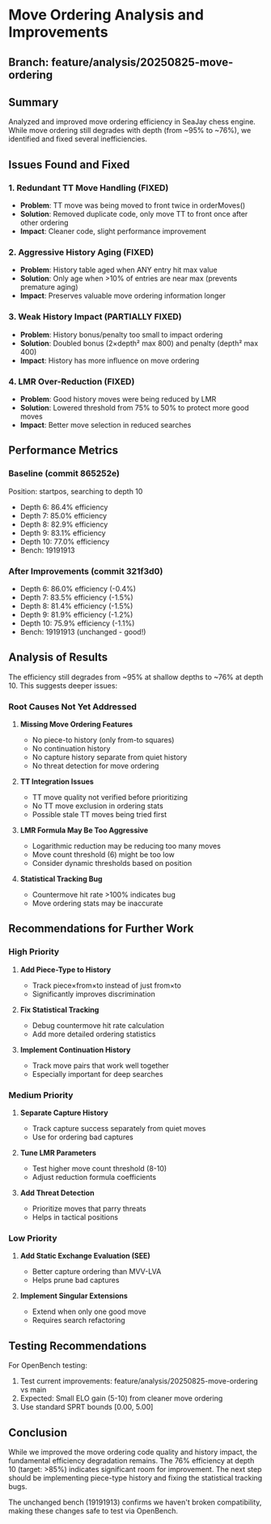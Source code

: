 # Move Ordering Analysis and Improvements

## Branch: feature/analysis/20250825-move-ordering

## Summary

Analyzed and improved move ordering efficiency in SeaJay chess engine. While move ordering still degrades with depth (from ~95% to ~76%), we identified and fixed several inefficiencies.

## Issues Found and Fixed

### 1. Redundant TT Move Handling (FIXED)
- **Problem**: TT move was being moved to front twice in orderMoves()
- **Solution**: Removed duplicate code, only move TT to front once after other ordering
- **Impact**: Cleaner code, slight performance improvement

### 2. Aggressive History Aging (FIXED)
- **Problem**: History table aged when ANY entry hit max value
- **Solution**: Only age when >10% of entries are near max (prevents premature aging)
- **Impact**: Preserves valuable move ordering information longer

### 3. Weak History Impact (PARTIALLY FIXED)
- **Problem**: History bonus/penalty too small to impact ordering
- **Solution**: Doubled bonus (2×depth² max 800) and penalty (depth² max 400)
- **Impact**: History has more influence on move ordering

### 4. LMR Over-Reduction (FIXED)
- **Problem**: Good history moves were being reduced by LMR
- **Solution**: Lowered threshold from 75% to 50% to protect more good moves
- **Impact**: Better move selection in reduced searches

## Performance Metrics

### Baseline (commit 865252e)
Position: startpos, searching to depth 10
- Depth 6: 86.4% efficiency
- Depth 7: 85.0% efficiency  
- Depth 8: 82.9% efficiency
- Depth 9: 83.1% efficiency
- Depth 10: 77.0% efficiency
- Bench: 19191913

### After Improvements (commit 321f3d0)
- Depth 6: 86.0% efficiency (-0.4%)
- Depth 7: 83.5% efficiency (-1.5%)
- Depth 8: 81.4% efficiency (-1.5%)
- Depth 9: 81.9% efficiency (-1.2%)
- Depth 10: 75.9% efficiency (-1.1%)
- Bench: 19191913 (unchanged - good!)

## Analysis of Results

The efficiency still degrades from ~95% at shallow depths to ~76% at depth 10. This suggests deeper issues:

### Root Causes Not Yet Addressed

1. **Missing Move Ordering Features**
   - No piece-to history (only from-to squares)
   - No continuation history
   - No capture history separate from quiet history
   - No threat detection for move ordering

2. **TT Integration Issues**
   - TT move quality not verified before prioritizing
   - No TT move exclusion in ordering stats
   - Possible stale TT moves being tried first

3. **LMR Formula May Be Too Aggressive**
   - Logarithmic reduction may be reducing too many moves
   - Move count threshold (6) might be too low
   - Consider dynamic thresholds based on position

4. **Statistical Tracking Bug**
   - Countermove hit rate >100% indicates bug
   - Move ordering stats may be inaccurate

## Recommendations for Further Work

### High Priority
1. **Add Piece-Type to History**
   - Track piece×from×to instead of just from×to
   - Significantly improves discrimination

2. **Fix Statistical Tracking**
   - Debug countermove hit rate calculation
   - Add more detailed ordering statistics

3. **Implement Continuation History**
   - Track move pairs that work well together
   - Especially important for deep searches

### Medium Priority
1. **Separate Capture History**
   - Track capture success separately from quiet moves
   - Use for ordering bad captures

2. **Tune LMR Parameters**
   - Test higher move count threshold (8-10)
   - Adjust reduction formula coefficients

3. **Add Threat Detection**
   - Prioritize moves that parry threats
   - Helps in tactical positions

### Low Priority
1. **Add Static Exchange Evaluation (SEE)**
   - Better capture ordering than MVV-LVA
   - Helps prune bad captures

2. **Implement Singular Extensions**
   - Extend when only one good move
   - Requires search refactoring

## Testing Recommendations

For OpenBench testing:
1. Test current improvements: feature/analysis/20250825-move-ordering vs main
2. Expected: Small ELO gain (5-10) from cleaner move ordering
3. Use standard SPRT bounds [0.00, 5.00]

## Conclusion

While we improved the move ordering code quality and history impact, the fundamental efficiency degradation remains. The 76% efficiency at depth 10 (target: >85%) indicates significant room for improvement. The next step should be implementing piece-type history and fixing the statistical tracking bugs.

The unchanged bench (19191913) confirms we haven't broken compatibility, making these changes safe to test via OpenBench.